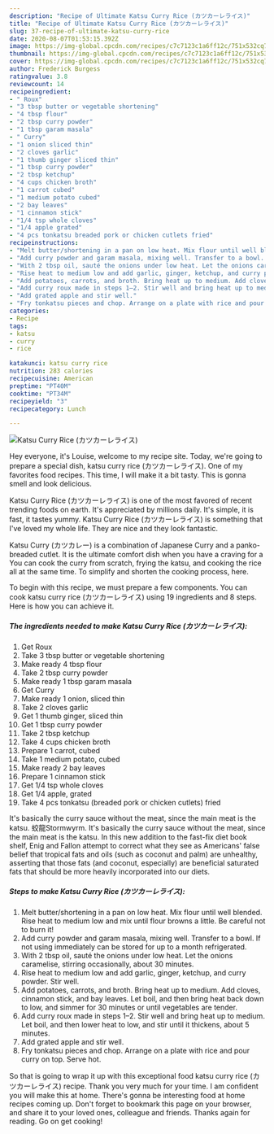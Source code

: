 ```yaml
---
description: "Recipe of Ultimate Katsu Curry Rice (カツカーレライス)"
title: "Recipe of Ultimate Katsu Curry Rice (カツカーレライス)"
slug: 37-recipe-of-ultimate-katsu-curry-rice
date: 2020-08-07T01:53:15.392Z
image: https://img-global.cpcdn.com/recipes/c7c7123c1a6ff12c/751x532cq70/katsu-curry-rice-カツカーレライス-recipe-main-photo.jpg
thumbnail: https://img-global.cpcdn.com/recipes/c7c7123c1a6ff12c/751x532cq70/katsu-curry-rice-カツカーレライス-recipe-main-photo.jpg
cover: https://img-global.cpcdn.com/recipes/c7c7123c1a6ff12c/751x532cq70/katsu-curry-rice-カツカーレライス-recipe-main-photo.jpg
author: Frederick Burgess
ratingvalue: 3.8
reviewcount: 14
recipeingredient:
- " Roux"
- "3 tbsp butter or vegetable shortening"
- "4 tbsp flour"
- "2 tbsp curry powder"
- "1 tbsp garam masala"
- " Curry"
- "1 onion sliced thin"
- "2 cloves garlic"
- "1 thumb ginger sliced thin"
- "1 tbsp curry powder"
- "2 tbsp ketchup"
- "4 cups chicken broth"
- "1 carrot cubed"
- "1 medium potato cubed"
- "2 bay leaves"
- "1 cinnamon stick"
- "1/4 tsp whole cloves"
- "1/4 apple grated"
- "4 pcs tonkatsu breaded pork or chicken cutlets fried"
recipeinstructions:
- "Melt butter/shortening in a pan on low heat. Mix flour until well blended. Rise heat to medium low and mix until flour browns a little. Be careful not to burn it!"
- "Add curry powder and garam masala, mixing well. Transfer to a bowl. If not using immediately can be stored for up to a month refrigerated."
- "With 2 tbsp oil, sauté the onions under low heat. Let the onions caramelise, stirring occasionally, about 30 minutes."
- "Rise heat to medium low and add garlic, ginger, ketchup, and curry powder. Stir well."
- "Add potatoes, carrots, and broth. Bring heat up to medium. Add cloves, cinnamon stick, and bay leaves. Let boil, and then bring heat back down to low, and simmer for 30 minutes or until vegetables are tender."
- "Add curry roux made in steps 1–2. Stir well and bring heat up to medium. Let boil, and then lower heat to low, and stir until it thickens, about 5 minutes."
- "Add grated apple and stir well."
- "Fry tonkatsu pieces and chop. Arrange on a plate with rice and pour curry on top. Serve hot."
categories:
- Recipe
tags:
- katsu
- curry
- rice

katakunci: katsu curry rice 
nutrition: 283 calories
recipecuisine: American
preptime: "PT40M"
cooktime: "PT34M"
recipeyield: "3"
recipecategory: Lunch

---
```



![Katsu Curry Rice (カツカーレライス)](https://img-global.cpcdn.com/recipes/c7c7123c1a6ff12c/751x532cq70/katsu-curry-rice-カツカーレライス-recipe-main-photo.jpg)

Hey everyone, it's Louise, welcome to my recipe site. Today, we're going to prepare a special dish, katsu curry rice (カツカーレライス). One of my favorites food recipes. This time, I will make it a bit tasty. This is gonna smell and look delicious.

Katsu Curry Rice (カツカーレライス) is one of the most favored of recent trending foods on earth. It's appreciated by millions daily. It's simple, it is fast, it tastes yummy. Katsu Curry Rice (カツカーレライス) is something that I've loved my whole life. They are nice and they look fantastic.

Katsu Curry (カツカレー) is a combination of Japanese Curry and a panko-breaded cutlet. It is the ultimate comfort dish when you have a craving for a You can cook the curry from scratch, frying the katsu, and cooking the rice all at the same time. To simplify and shorten the cooking process, here.


To begin with this recipe, we must prepare a few components. You can cook katsu curry rice (カツカーレライス) using 19 ingredients and 8 steps. Here is how you can achieve it.

<!--inarticleads1-->

##### The ingredients needed to make Katsu Curry Rice (カツカーレライス):

1. Get  Roux
1. Take 3 tbsp butter or vegetable shortening
1. Make ready 4 tbsp flour
1. Take 2 tbsp curry powder
1. Make ready 1 tbsp garam masala
1. Get  Curry
1. Make ready 1 onion, sliced thin
1. Take 2 cloves garlic
1. Get 1 thumb ginger, sliced thin
1. Get 1 tbsp curry powder
1. Take 2 tbsp ketchup
1. Take 4 cups chicken broth
1. Prepare 1 carrot, cubed
1. Take 1 medium potato, cubed
1. Make ready 2 bay leaves
1. Prepare 1 cinnamon stick
1. Get 1/4 tsp whole cloves
1. Get 1/4 apple, grated
1. Take 4 pcs tonkatsu (breaded pork or chicken cutlets) fried


It&#39;s basically the curry sauce without the meat, since the main meat is the katsu. 蛟龍Stormwyrm. It&#39;s basically the curry sauce without the meat, since the main meat is the katsu. In this new addition to the fast-fix diet book shelf, Enig and Fallon attempt to correct what they see as Americans&#39; false belief that tropical fats and oils (such as coconut and palm) are unhealthy, asserting that those fats (and coconut, especially) are beneficial saturated fats that should be more heavily incorporated into our diets. 

<!--inarticleads2-->

##### Steps to make Katsu Curry Rice (カツカーレライス):

1. Melt butter/shortening in a pan on low heat. Mix flour until well blended. Rise heat to medium low and mix until flour browns a little. Be careful not to burn it!
1. Add curry powder and garam masala, mixing well. Transfer to a bowl. If not using immediately can be stored for up to a month refrigerated.
1. With 2 tbsp oil, sauté the onions under low heat. Let the onions caramelise, stirring occasionally, about 30 minutes.
1. Rise heat to medium low and add garlic, ginger, ketchup, and curry powder. Stir well.
1. Add potatoes, carrots, and broth. Bring heat up to medium. Add cloves, cinnamon stick, and bay leaves. Let boil, and then bring heat back down to low, and simmer for 30 minutes or until vegetables are tender.
1. Add curry roux made in steps 1–2. Stir well and bring heat up to medium. Let boil, and then lower heat to low, and stir until it thickens, about 5 minutes.
1. Add grated apple and stir well.
1. Fry tonkatsu pieces and chop. Arrange on a plate with rice and pour curry on top. Serve hot.




So that is going to wrap it up with this exceptional food katsu curry rice (カツカーレライス) recipe. Thank you very much for your time. I am confident you will make this at home. There's gonna be interesting food at home recipes coming up. Don't forget to bookmark this page on your browser, and share it to your loved ones, colleague and friends. Thanks again for reading. Go on get cooking!
